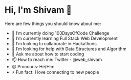 # Hi, I'm Shivam  :wave: 


Here are few things you should know about me:

- 🔭 I’m currently doing 100DaysOfCode Challenge 
- 🌱 I’m currently learning Full Stack Web Development
- 👯 I’m looking to collaborate in Hackathons
- 🤔 I’m looking for help with Data Structures and Algorithm
- 💬 Ask me about how to start coding
- 📫 How to reach me: Twitter - @web_shivam
- 😄 Pronouns: He/Him
- ⚡ Fun fact: I love connecting to new people

